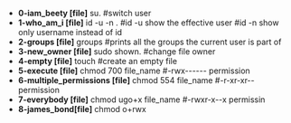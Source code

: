 - **0-iam_beety [file]**
su. 
#switch user
- **1-who_am_i [file]**
id -u -n . 
#id -u show the effective user
#id -n show only username instead of id 
- **2-groups [file]**
groups 
#prints all the groups the current user is part of
- **3-new_owner [file]**
sudo shown. 
#change file owner
- **4-empty [file]**
touch 
#create an empty file
- **5-execute [file]**
chmod 700 file_name 
#-rwx------ permission
- **6-multiple_permissions [file]**
chmod 554 file_name 
#-r-xr-xr-- permission
- **7-everybody [file]**
chmod ugo+x file_name
#-rwxr-x--x permissin
- **8-james_bond[file]**
chmod o+rwx

